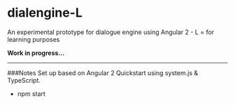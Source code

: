 # dialengine-L
An experimental prototype for dialogue engine using Angular 2 - L = for learning purposes

**Work in progress...**

---

###Notes
Set up based on Angular 2 Quickstart using system.js & TypeScript.
* npm start